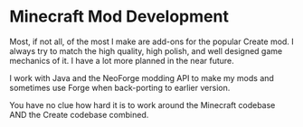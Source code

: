 # Minecraft Mod Development

Most, if not all, of the most I make are add-ons for the popular Create mod. I always try to match the high quality, high polish, and well designed game mechanics of it. I have a lot more planned in the near future.

I work with Java and the NeoForge modding API to make my mods and sometimes use Forge when back-porting to earlier version.

You have no clue how hard it is to work around the Minecraft codebase AND the Create codebase combined.